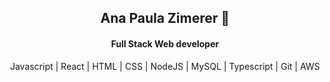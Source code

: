 <h2 align="center"> Ana Paula Zimerer 👋</h2>
<h4 align="center"> Full Stack Web developer </h4>
<p align= "center"> Javascript | React | HTML | CSS | NodeJS | MySQL | Typescript | Git | AWS </p> 

<!--
**anazimerer/anazimerer** is a ✨ _special_ ✨ repository because its `README.md` (this file) appears on your GitHub profile.

Here are some ideas to get you started:

- 🔭 I’m currently working on ...
- 🌱 I’m currently learning ...
- 👯 I’m looking to collaborate on ...
- 🤔 I’m looking for help with ...
- 💬 Ask me about ...
- 📫 How to reach me: ...
- 😄 Pronouns: ...
- ⚡ Fun fact: ...
-->
